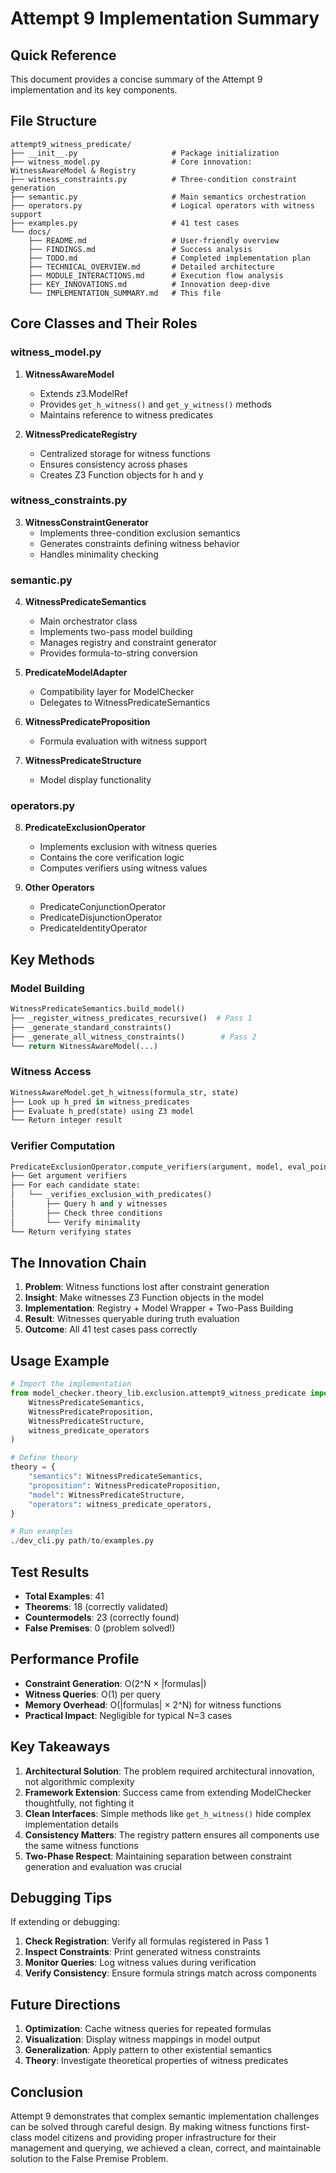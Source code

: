 # Attempt 9 Implementation Summary

## Quick Reference

This document provides a concise summary of the Attempt 9 implementation and its key components.

## File Structure

```
attempt9_witness_predicate/
├── __init__.py                     # Package initialization
├── witness_model.py                # Core innovation: WitnessAwareModel & Registry
├── witness_constraints.py          # Three-condition constraint generation
├── semantic.py                     # Main semantics orchestration
├── operators.py                    # Logical operators with witness support
├── examples.py                     # 41 test cases
└── docs/                           
    ├── README.md                   # User-friendly overview
    ├── FINDINGS.md                 # Success analysis
    ├── TODO.md                     # Completed implementation plan
    ├── TECHNICAL_OVERVIEW.md       # Detailed architecture
    ├── MODULE_INTERACTIONS.md      # Execution flow analysis
    ├── KEY_INNOVATIONS.md          # Innovation deep-dive
    └── IMPLEMENTATION_SUMMARY.md   # This file
```

## Core Classes and Their Roles

### witness_model.py

1. **WitnessAwareModel**
   - Extends z3.ModelRef
   - Provides `get_h_witness()` and `get_y_witness()` methods
   - Maintains reference to witness predicates

2. **WitnessPredicateRegistry**
   - Centralized storage for witness functions
   - Ensures consistency across phases
   - Creates Z3 Function objects for h and y

### witness_constraints.py

3. **WitnessConstraintGenerator**
   - Implements three-condition exclusion semantics
   - Generates constraints defining witness behavior
   - Handles minimality checking

### semantic.py

4. **WitnessPredicateSemantics**
   - Main orchestrator class
   - Implements two-pass model building
   - Manages registry and constraint generator
   - Provides formula-to-string conversion

5. **PredicateModelAdapter**
   - Compatibility layer for ModelChecker
   - Delegates to WitnessPredicateSemantics

6. **WitnessPredicateProposition**
   - Formula evaluation with witness support

7. **WitnessPredicateStructure**
   - Model display functionality

### operators.py

8. **PredicateExclusionOperator**
   - Implements exclusion with witness queries
   - Contains the core verification logic
   - Computes verifiers using witness values

9. **Other Operators**
   - PredicateConjunctionOperator
   - PredicateDisjunctionOperator
   - PredicateIdentityOperator

## Key Methods

### Model Building
```python
WitnessPredicateSemantics.build_model()
├── _register_witness_predicates_recursive()  # Pass 1
├── _generate_standard_constraints()
├── _generate_all_witness_constraints()        # Pass 2
└── return WitnessAwareModel(...)
```

### Witness Access
```python
WitnessAwareModel.get_h_witness(formula_str, state)
├── Look up h_pred in witness_predicates
├── Evaluate h_pred(state) using Z3 model
└── Return integer result
```

### Verifier Computation
```python
PredicateExclusionOperator.compute_verifiers(argument, model, eval_point)
├── Get argument verifiers
├── For each candidate state:
│   └── _verifies_exclusion_with_predicates()
│       ├── Query h and y witnesses
│       ├── Check three conditions
│       └── Verify minimality
└── Return verifying states
```

## The Innovation Chain

1. **Problem**: Witness functions lost after constraint generation
2. **Insight**: Make witnesses Z3 Function objects in the model
3. **Implementation**: Registry + Model Wrapper + Two-Pass Building
4. **Result**: Witnesses queryable during truth evaluation
5. **Outcome**: All 41 test cases pass correctly

## Usage Example

```python
# Import the implementation
from model_checker.theory_lib.exclusion.attempt9_witness_predicate import (
    WitnessPredicateSemantics,
    WitnessPredicateProposition,
    WitnessPredicateStructure,
    witness_predicate_operators
)

# Define theory
theory = {
    "semantics": WitnessPredicateSemantics,
    "proposition": WitnessPredicateProposition,
    "model": WitnessPredicateStructure,
    "operators": witness_predicate_operators,
}

# Run examples
./dev_cli.py path/to/examples.py
```

## Test Results

- **Total Examples**: 41
- **Theorems**: 18 (correctly validated)
- **Countermodels**: 23 (correctly found)
- **False Premises**: 0 (problem solved!)

## Performance Profile

- **Constraint Generation**: O(2^N × |formulas|)
- **Witness Queries**: O(1) per query
- **Memory Overhead**: O(|formulas| × 2^N) for witness functions
- **Practical Impact**: Negligible for typical N=3 cases

## Key Takeaways

1. **Architectural Solution**: The problem required architectural innovation, not algorithmic complexity
2. **Framework Extension**: Success came from extending ModelChecker thoughtfully, not fighting it
3. **Clean Interfaces**: Simple methods like `get_h_witness()` hide complex implementation details
4. **Consistency Matters**: The registry pattern ensures all components use the same witness functions
5. **Two-Phase Respect**: Maintaining separation between constraint generation and evaluation was crucial

## Debugging Tips

If extending or debugging:

1. **Check Registration**: Verify all formulas registered in Pass 1
2. **Inspect Constraints**: Print generated witness constraints
3. **Monitor Queries**: Log witness values during verification
4. **Verify Consistency**: Ensure formula strings match across components

## Future Directions

1. **Optimization**: Cache witness queries for repeated formulas
2. **Visualization**: Display witness mappings in model output
3. **Generalization**: Apply pattern to other existential semantics
4. **Theory**: Investigate theoretical properties of witness predicates

## Conclusion

Attempt 9 demonstrates that complex semantic implementation challenges can be solved through careful design. By making witness functions first-class model citizens and providing proper infrastructure for their management and querying, we achieved a clean, correct, and maintainable solution to the False Premise Problem.
